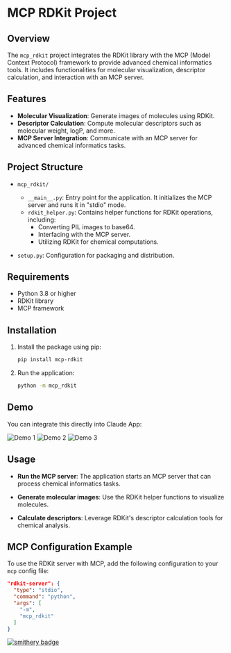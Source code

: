 # MCP RDKit Project

## Overview

The `mcp_rdkit` project integrates the RDKit library with the MCP (Model Context Protocol) framework to provide advanced chemical informatics tools. It includes functionalities for molecular visualization, descriptor calculation, and interaction with an MCP server.

## Features

- **Molecular Visualization**: Generate images of molecules using RDKit.
- **Descriptor Calculation**: Compute molecular descriptors such as molecular weight, logP, and more.
- **MCP Server Integration**: Communicate with an MCP server for advanced chemical informatics tasks.

## Project Structure

- `mcp_rdkit/`
  - `__main__.py`: Entry point for the application. It initializes the MCP server and runs it in "stdio" mode.
  - `rdkit_helper.py`: Contains helper functions for RDKit operations, including:
    - Converting PIL images to base64.
    - Interfacing with the MCP server.
    - Utilizing RDKit for chemical computations.



- `setup.py`: Configuration for packaging and distribution.

## Requirements

- Python 3.8 or higher
- RDKit library
- MCP framework

## Installation

1. Install the package using pip:
   ```bash
   pip install mcp-rdkit
   ```

2. Run the application:
   ```bash
   python -m mcp_rdkit
   ```

## Demo

You can integrate this directly into Claude App:

![Demo 1](uploads/image.png)
![Demo 2](uploads/image%20(1).png)
![Demo 3](uploads/image%20(2).png)

## Usage

- **Run the MCP server**:
  The application starts an MCP server that can process chemical informatics tasks.

- **Generate molecular images**:
  Use the RDKit helper functions to visualize molecules.

- **Calculate descriptors**:
  Leverage RDKit's descriptor calculation tools for chemical analysis.

## MCP Configuration Example

To use the RDKit server with MCP, add the following configuration to your `mcp` config file:

```json
"rdkit-server": {
  "type": "stdio",
  "command": "python",
  "args": [
    "-m",
    "mcp_rdkit"
  ]
}
```



[![smithery badge](https://smithery.ai/badge/@s20ss/mcp_rdkit)](https://smithery.ai/server/@s20ss/mcp_rdkit)
